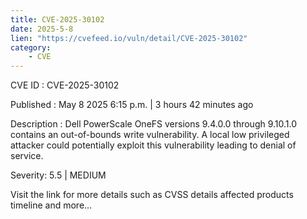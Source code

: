 ```yaml
---
title: CVE-2025-30102
date: 2025-5-8
lien: "https://cvefeed.io/vuln/detail/CVE-2025-30102"
category:
    - CVE
---
```


CVE ID : CVE-2025-30102

Published :  May 8
2025
6:15 p.m. | 3 hours
42 minutes ago

Description : Dell PowerScale OneFS
versions 9.4.0.0 through 9.10.1.0
contains an out-of-bounds write vulnerability. A local low privileged attacker could potentially exploit this vulnerability
leading to denial of service.

Severity: 5.5 | MEDIUM

Visit the link for more details
such as CVSS details
affected products
timeline
and more...
